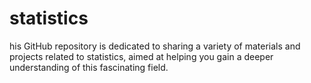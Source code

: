 # statistics
his GitHub repository is dedicated to sharing a variety of materials and projects related to statistics, aimed at helping you gain a deeper understanding of this fascinating field.
